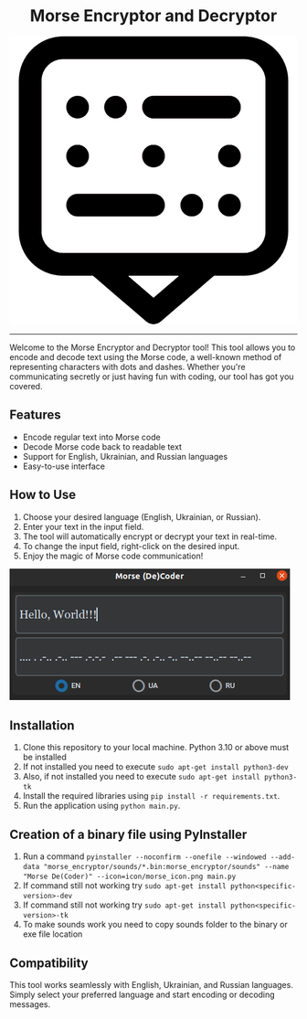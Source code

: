 <h1 style="text-align:center">Morse Encryptor and Decryptor</h1> 

<div style="text-align:center">
  <img src="icon/morse_icon.png" alt="Colorful Icon" style="filter: saturate(200%) contrast(150%) brightness(120%);">
</div>

---

Welcome to the Morse Encryptor and Decryptor tool! This tool allows you to encode and decode text using the Morse code, a well-known method of representing characters with dots and dashes. Whether you're communicating secretly or just having fun with coding, our tool has got you covered.

## Features

- Encode regular text into Morse code
- Decode Morse code back to readable text
- Support for English, Ukrainian, and Russian languages
- Easy-to-use interface

## How to Use

1. Choose your desired language (English, Ukrainian, or Russian).
2. Enter your text in the input field.
3. The tool will automatically encrypt or decrypt your text in real-time.
4. To change the input field, right-click on the desired input.
5. Enjoy the magic of Morse code communication!

![Screenshot of the Tool](icon/example.png)

## Installation

1. Clone this repository to your local machine. Python 3.10 or above must be installed
2. If not installed you need to execute `sudo apt-get install python3-dev`
3. Also, if not installed you need to execute `sudo apt-get install python3-tk`
4. Install the required libraries using `pip install -r requirements.txt`.
5. Run the application using `python main.py`.

## Creation of a binary file using PyInstaller

1. Run a command `pyinstaller --noconfirm --onefile --windowed --add-data "morse_encryptor/sounds/*.bin:morse_encryptor/sounds" --name "Morse De(Coder)" --icon=icon/morse_icon.png main.py`
2. If command still not working try `sudo apt-get install python<specific-version>-dev`
3. If command still not working try `sudo apt-get install python<specific-version>-tk`
4. To make sounds work you need to copy sounds folder to the binary or exe file location

## Compatibility

This tool works seamlessly with English, Ukrainian, and Russian languages. Simply select your preferred language and start encoding or decoding messages.